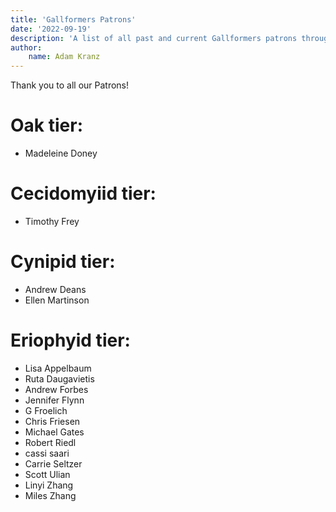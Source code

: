 ```yaml
---
title: 'Gallformers Patrons'
date: '2022-09-19'
description: 'A list of all past and current Gallformers patrons through Patreon.'
author:
    name: Adam Kranz
---
```


Thank you to all our Patrons!

# Oak tier:

- Madeleine Doney

# Cecidomyiid tier:

- Timothy Frey

# Cynipid tier:

- Andrew Deans
- Ellen Martinson

# Eriophyid tier:

- Lisa Appelbaum
- Ruta Daugavietis
- Andrew Forbes
- Jennifer Flynn
- G Froelich
- Chris Friesen
- Michael Gates
- Robert Riedl
- cassi saari
- Carrie Seltzer
- Scott Ulian
- Linyi Zhang
- Miles Zhang
